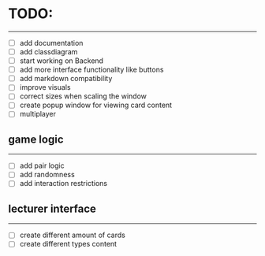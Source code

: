 # TODO:

---

- [ ] add documentation
- [ ] add classdiagram
- [ ] start working on Backend
- [ ] add more interface functionality like buttons
- [ ] add markdown compatibility
- [ ] improve visuals
- [ ] correct sizes when scaling the window
- [ ] create popup window for viewing card content
- [ ] multiplayer

## game logic

---

- [ ] add pair logic
- [ ] add randomness
- [ ] add interaction restrictions

## lecturer interface

---

- [ ] create different amount of cards
- [ ] create different types content
